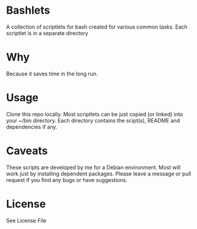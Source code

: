 Bashlets
=========
A collection of scriptlets for bash created for various common tasks.
Each scriptlet is in a separate directory


Why
===
Because it saves time in the long run.

Usage
=====
Clone this repo locally.
Most scriptlets can be just copied (or linked) into your ~/bin directory.
Each directory contains the scipt(s), README and dependencies if any.

Caveats
=======
These scripts are developed by me for a Debian environment.
Most will work just by installing dependent packages.
Please leave a message or pull request if you find any bugs or have suggestions.

License
=======
See License File
